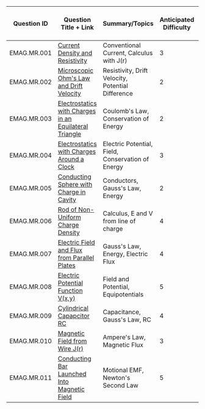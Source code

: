 | Question ID | Question Title + Link | Summary/Topics | Anticipated Difficulty | Scoring Rubric Link | Solved Out Copy Link | Applicable to P2? |
| --- | --- | --- | --- | --- | --- | --- |
| EMAG.MR.001 | [Current Density and Resistivity](./EMAG-MR-001%20%28Current%20Density%20and%20Resistivity%29/index.md) | Conventional Current, Calculus with J(r) | 3 | [Scoring Guidelines](./Scoring_Guidelines/%28SG%29%20EMAG-MR-001/index.md) | [Solutions](https://drive.google.com/open?id=1l0n71L045bBTroyKiuBt0xn6qq8AWjyY&usp=drive_copy) | False |
| EMAG.MR.002 | [Microscopic Ohm's Law and Drift Velocity](./EMAG-MR-002%20%28Microscopic%20Ohm_s%20Law%20and%20Drift%20Velocity%29/index.md) | Resistivity, Drift Velocity, Potential Difference | 2 | [Scoring Guidelines](./Scoring_Guidelines/%28SG%29%20EMAG-MR-002/index.md) | [Solutions](https://drive.google.com/open?id=1tc4oy8GjFwKFewgWk5Mqt0gyePygPWMk&usp=drive_copy) | True |
| EMAG.MR.003 | [Electrostatics with Charges in an Equilateral Triangle](./EMAG-MR-003%20%28Electrostatics%20with%20Charges%20in%20an%20Equilateral%20Triangle%29/index.md) | Coulomb's Law, Conservation of Energy | 2 | [Scoring Guidelines](./Scoring_Guidelines/%28SG%29%20EMAG-MR-003/index.md) | [Solutions](https://drive.google.com/open?id=1UYL6hxu_u9-AvbRUdHQKHdOtTc68nEbr&usp=drive_copy) | True |
| EMAG.MR.004 | [Electrostatics with Charges Around a Clock](./EMAG-MR-004%20%28Potential%2C%20Field%2C%20and%20Energy%20of%20Charges%20around%20a%20Clock%29/index.md) | Electric Potential, Field, Conservation of Energy | 3 | [Scoring Guidelines](./Scoring_Guidelines/%28SG%29%20EMAG-MR-004/index.md) | [Solutions](https://drive.google.com/open?id=1Ixe76OLjb7H5Jv9nipEdyEiwvNikKTai&usp=drive_copy) | True |
| EMAG.MR.005 | [Conducting Sphere with Charge in Cavity](./EMAG-MR-005%20%28Conducting%20Sphere%20with%20Charge%20in%20Cavity%29/index.md) | Conductors, Gauss's Law, Energy | 2 | [Scoring Guidelines](./Scoring_Guidelines/%28SG%29%20EMAG-MR-005/index.md) | [Solutions](https://drive.google.com/open?id=1ktLQnFNxm2UBJDtX358adRVJtF-EPq5l&usp=drive_copy) | False |
| EMAG.MR.006 | [Rod of Non-Uniform Charge Density](./EMAG-MR-006%20%28Rod%20of%20Non-Uniform%20Charge%20Density_%20Field%20and%20Potential%29/index.md) | Calculus, E and V from line of charge | 4 | [Scoring Guidelines](./Scoring_Guidelines/%28SG%29%20EMAG-MR-006/index.md) | [Solutions](https://drive.google.com/open?id=1smEUZvwMM9x6jLQSYPEdcgrGtJ57YDaq&usp=drive_copy) | False |
| EMAG.MR.007 | [Electric Field and Flux from Parallel Plates](./EMAG-MR-007%20%28Electric%20Field%20and%20Flux%20from%20Parallel%20Plates%29/index.md) | Gauss's Law, Energy, Electric Flux | 4 | [Scoring Guidelines](./Scoring_Guidelines/%28SG%29%20EMAG-MR-007/index.md) | [Solutions](https://drive.google.com/open?id=1ny6M_lgSVntjRWnG0xXuaDAKX7rNoyIU&usp=drive_copy) | False |
| EMAG.MR.008 | [Electric Potential Function V(x,y)](./EMAG-MR-008%20%28Electric%20Potential%20Function%20V%28x%2Cy%29%29/index.md) | Field and Potential, Equipotentials | 5 | [Scoring Guidelines](./Scoring_Guidelines/%28SG%29%20EMAG-MR-008/index.md) | [Solutions](https://drive.google.com/open?id=1IGVkbWBgs8xIvk5K-CvlqPj2q0fu_Z2c&usp=drive_copy) | False |
| EMAG.MR.009 | [Cylindrical Capapcitor RC](./EMAG-MR-009%20%28Cylindrical%20Capacitor%20RC%29/index.md) | Capacitance, Gauss's Law, RC | 4 | [Scoring Guidelines](./Scoring_Guidelines/%28SG%29%20EMAG-MR-009/index.md) | [Solutions](https://drive.google.com/open?id=1yKNLFsri5sM29nPtBd4ClRMesTlfo8bh&usp=drive_copy) | False |
| EMAG.MR.010 | [Magnetic Field from Wire J(r)](./EMAG-MR-010%20%28Magnetic%20Field%20from%20Wire%20of%20Nonuniform%20Current%20Density%29/index.md) | Ampere's Law, Magnetic Flux | 3 | [Scoring Guidelines](./Scoring_Guidelines/%28SG%29%20EMAG-MR-010/index.md) | [Solutions](https://drive.google.com/open?id=10BU67J-_gaT9wvj0S1d3ryC0gWMkN6qk&usp=drive_copy) | False |
| EMAG.MR.011 | [Conducting Bar Launched Into Magnetic Field](./EMAG-MR-011%20%28Conducting%20Bar%20Launched%20Into%20B%20Field%29/index.md) | Motional EMF, Newton's Second Law | 5 | [Scoring Guidelines](./Scoring_Guidelines/%28SG%29%20EMAG-MR-011/index.md) | [Solutions](https://drive.google.com/open?id=1h0JY1tDby5pB414Fo8tzY80mF6IZQ-mn&usp=drive_copy) | False |
